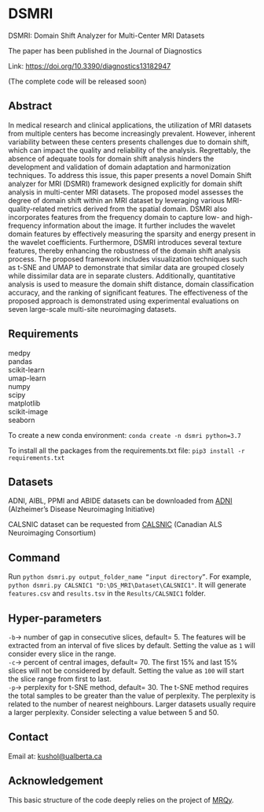 # DSMRI
DSMRI: Domain Shift Analyzer for Multi-Center MRI Datasets

The paper has been published in the Journal of Diagnostics

Link: https://doi.org/10.3390/diagnostics13182947


(The complete code will be released soon)

## Abstract
In medical research and clinical applications, the utilization of MRI datasets from multiple centers has become increasingly prevalent. However, inherent variability between these centers presents challenges due to domain shift, which can impact the quality and reliability of the analysis. Regrettably, the absence of adequate tools for domain shift analysis hinders the development and validation of domain adaptation and harmonization techniques. To address this issue, this paper presents a novel Domain Shift analyzer for MRI (DSMRI) framework designed explicitly for domain shift analysis in multi-center MRI datasets. The proposed model assesses the degree of domain shift within an MRI dataset by leveraging various MRI-quality-related metrics derived from the spatial domain. DSMRI also incorporates features from the frequency domain to capture low- and high-frequency information about the image. It further includes the wavelet domain features by effectively measuring the sparsity and energy present in the wavelet coefficients. Furthermore, DSMRI introduces several texture features, thereby enhancing the robustness of the domain shift analysis process. The proposed framework includes visualization techniques such as t-SNE and UMAP to demonstrate that similar data are grouped closely while dissimilar data are in separate clusters. Additionally, quantitative analysis is used to measure the domain shift distance, domain classification accuracy, and the ranking of significant features. The effectiveness of the proposed approach is demonstrated using experimental evaluations on seven large-scale multi-site neuroimaging datasets.


## Requirements
medpy  
pandas  
scikit-learn  
umap-learn  
numpy  
scipy  
matplotlib  
scikit-image  
seaborn  


To create a new conda environment: `conda create -n dsmri python=3.7`

To install all the packages from the requirements.txt file: `pip3 install -r requirements.txt`

## Datasets
ADNI, AIBL, PPMI and ABIDE datasets can be downloaded from [ADNI](http://adni.loni.usc.edu/) (Alzheimer’s Disease Neuroimaging Initiative)

CALSNIC dataset can be requested from [CALSNIC](https://calsnic.org/) (Canadian ALS Neuroimaging Consortium)


## Command
Run `python dsmri.py output_folder_name “input directory”`. For example, `python dsmri.py CALSNIC1 "D:\DS_MRI\Dataset\CALSNIC1"`. It will generate `features.csv` and `results.tsv` in the `Results/CALSNIC1` folder.

## Hyper-parameters
`-b`-> number of gap in consecutive slices, default= 5. The features will be extracted from an interval of five slices by default. Setting the value as `1` will consider every slice in the range.   
`-c`-> percent of central images, default= 70. The first 15% and last 15% slices will not be considered by default. Setting the value as `100` will start the slice range from first to last.  
`-p`-> perplexity for t-SNE method, default= 30. The t-SNE method requires the total samples to be greater than the value of perplexity. The perplexity is related to the number of nearest neighbours. Larger datasets usually require a larger perplexity. Consider selecting a value between 5 and 50.

## Contact
Email at: kushol@ualberta.ca

## Acknowledgement
This basic structure of the code deeply relies on the project of [MRQy](https://github.com/ccipd/MRQy).



